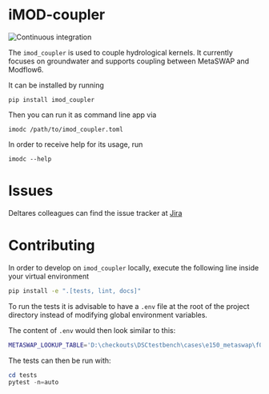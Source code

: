# iMOD-coupler

![Continuous integration](https://github.com/Deltares/imod_coupler/workflows/Continuous%20integration/badge.svg)

The `imod_coupler` is used to couple hydrological kernels.
It currently focuses on groundwater and supports coupling between MetaSWAP and Modflow6.

It can be installed by running

```
pip install imod_coupler
```

Then you can run it as command line app via

```
imodc /path/to/imod_coupler.toml
```

In order to receive help for its usage, run

```
imodc --help
```

# Issues

Deltares colleagues can find the issue tracker at [Jira](https://issuetracker.deltares.nl/secure/RapidBoard.jspa?rapidView=469&projectKey=IMOD6&view=planning&selectedIssue=IMOD6-840)

# Contributing

In order to develop on `imod_coupler` locally, execute the following line inside your virtual environment

```bash
pip install -e ".[tests, lint, docs]"
```

To run the tests it is advisable to have a `.env` file at the root of the project directory instead of modifying global environment variables.

The content of `.env` would then look similar to this:

```bash
METASWAP_LOOKUP_TABLE='D:\checkouts\DSCtestbench\cases\e150_metaswap\f00_common\c00_common\LHM2016_v01vrz'
```

The tests can then be run with:

```powershell
cd tests
pytest -n=auto
```
